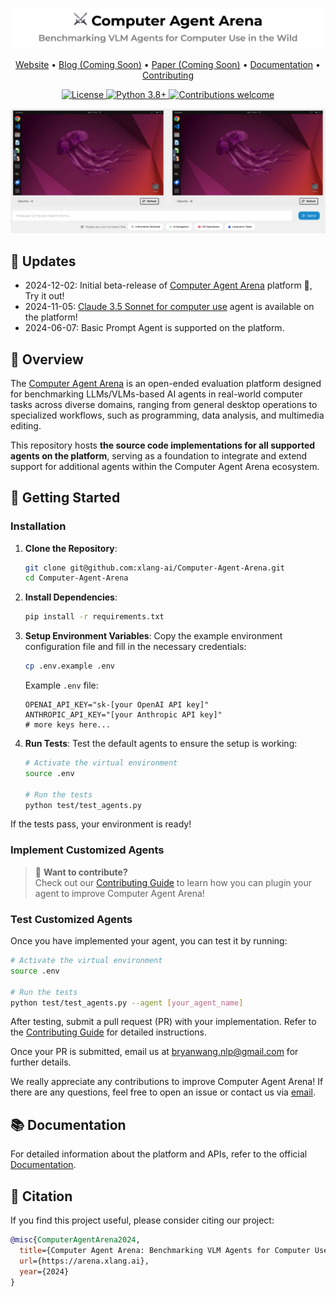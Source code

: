 <p align="center">
    <img src="assets/banner.png" alt="Computer Agent Arena">
</p>

<p align="center">
  <a href="https://arena.xlang.ai">Website</a> •
  <a href="#">Blog (Coming Soon)</a> •
  <a href="#">Paper (Coming Soon)</a> •
  <a href="https://xlang-ai.github.io/computer-agent-arena">Documentation</a> •
  <a href="CONTRIBUTING.md">Contributing</a>
</p>

<p align="center">
    <a href="LICENSE">
        <img src="https://img.shields.io/badge/License-MIT-blue.svg" alt="License">
    </a>
    <a href="https://www.python.org/downloads/">
        <img src="https://img.shields.io/badge/python-3.8+-blue.svg" alt="Python 3.8+">
    </a>
    <a href="CONTRIBUTING.md">
        <img src="https://img.shields.io/badge/contributions-welcome-brightgreen.svg" alt="Contributions welcome">
    </a>
    <br/>
</p>

<p align="center">
    <img src="assets/example.png" alt="Computer Agent Arena Demo">
</p>

## 📢 Updates
- 2024-12-02: Initial beta-release of [Computer Agent Arena](https://arena.xlang.ai) platform 🥳, Try it out!
- 2024-11-05: [Claude 3.5 Sonnet for computer use](https://www.anthropic.com/news/3-5-models-and-computer-use) agent is available on the platform!
- 2024-06-07: Basic Prompt Agent is supported on the platform.

## 📖 Overview
The [Computer Agent Arena](https://arena.xlang.ai) is an open-ended evaluation platform designed for benchmarking LLMs/VLMs-based AI agents in real-world computer tasks across diverse domains, ranging from general desktop operations to specialized workflows, such as programming, data analysis, and multimedia editing.

This repository hosts **the source code implementations for all supported agents on the platform**, serving as a foundation to integrate and extend support for additional agents within the Computer Agent Arena ecosystem.

## 💾 Getting Started

### Installation

1. **Clone the Repository**:
   ```bash
   git clone git@github.com:xlang-ai/Computer-Agent-Arena.git
   cd Computer-Agent-Arena
   ```

2. **Install Dependencies**:
   ```bash
   pip install -r requirements.txt
   ```

3. **Setup Environment Variables**:
   Copy the example environment configuration file and fill in the necessary credentials:
   ```bash
   cp .env.example .env
   ```
   Example `.env` file:
   ```plaintext
   OPENAI_API_KEY="sk-[your OpenAI API key]"
   ANTHROPIC_API_KEY="[your Anthropic API key]"
   # more keys here...
   ```

4. **Run Tests**:
   Test the default agents to ensure the setup is working:
   ```bash
   # Activate the virtual environment
   source .env

   # Run the tests
   python test/test_agents.py
   ```

If the tests pass, your environment is ready!

### Implement Customized Agents

> 🤝 **Want to contribute?**  
> Check out our [Contributing Guide](CONTRIBUTING.md) to learn how you can plugin your agent to improve Computer Agent Arena!

### Test Customized Agents
Once you have implemented your agent, you can test it by running:
```bash
# Activate the virtual environment
source .env

# Run the tests
python test/test_agents.py --agent [your_agent_name]
```

After testing, submit a pull request (PR) with your implementation. Refer to the [Contributing Guide](CONTRIBUTING.md) for detailed instructions.

Once your PR is submitted, email us at [bryanwang.nlp@gmail.com](mailto:bryanwang.nlp@gmail.com) for further details.

We really appreciate any contributions to improve Computer Agent Arena! If there are any questions, feel free to open an issue or contact us via [email](mailto:bryanwang.nlp@gmail.com).

## 📚 Documentation

For detailed information about the platform and APIs, refer to the official [Documentation](https://xlang-ai.github.io/computer-agent-arena).

## 📄 Citation

If you find this project useful, please consider citing our project:

```bibtex
@misc{ComputerAgentArena2024,
  title={Computer Agent Arena: Benchmarking VLM Agents for Computer Use in the Wild},
  url={https://arena.xlang.ai},
  year={2024}
}
```
    
